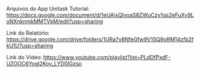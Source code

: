 Arquivos do App Unitask
Tutorial: https://docs.google.com/document/d/1eUAjxQlvoaS8ZWuCzy1gs2eFuXy9LoNXnknmkMMTVkM/edit?usp=sharing

Link do Relatório: https://drive.google.com/drive/folders/1URa7v8NfeGfw9V1SQ9oRM14zfb2fkU1U?usp=sharing

Link do Vídeo: https://www.youtube.com/playlist?list=PLdDfPxdF-UZOOC6Yogl2Koy_LYD0lGzso
